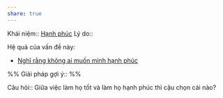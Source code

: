 ```yaml
---
share: true
---
```

Khái niệm:: [Hạnh phúc](../T%E1%BB%AB%20%C4%91i%E1%BB%83n/T%C3%ADch%20c%E1%BB%B1c/H%E1%BA%A1nh%20ph%C3%BAc.md)
Lý do:: 

Hệ quả của vấn đề này:
- [Nghĩ rằng không ai muốn mình hạnh phúc](./Ngh%C4%A9%20r%E1%BA%B1ng%20kh%C3%B4ng%20ai%20mu%E1%BB%91n%20m%C3%ACnh%20h%E1%BA%A1nh%20ph%C3%BAc.md)


%%
Giải pháp gợi ý:: 
%%



Câu hỏi:: Giữa việc làm họ tốt và làm họ hạnh phúc thì cậu chọn cái nào?
